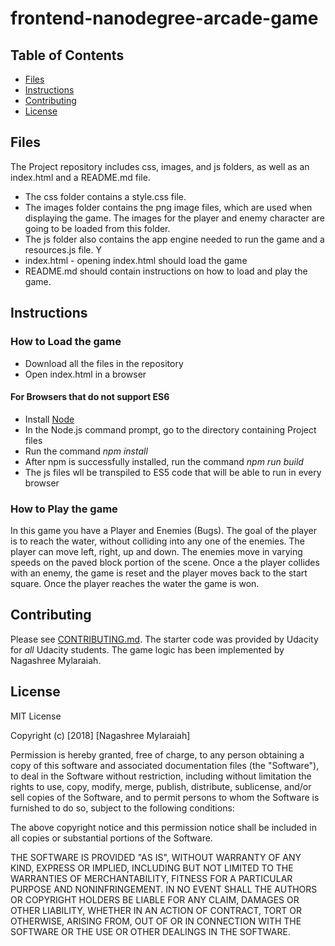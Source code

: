 # frontend-nanodegree-arcade-game

## Table of Contents

* [Files](#files)
* [Instructions](#instructions)
* [Contributing](#contributing)
* [License](#license)

## Files

The Project repository includes css, images, and js folders, as well as an index.html and a README.md file. 

- The css folder contains a style.css file.
- The images folder contains the png image files, which are used when displaying the game. The images for the player and enemy character are going to be loaded from this folder.
- The js folder also contains the app engine needed to run the game and a resources.js file. Y
- index.html - opening index.html should load the game
- README.md should contain instructions on how to load and play the game.

## Instructions

### How to Load the game
- Download all the files in the repository
- Open index.html in a browser

#### For Browsers that do not support ES6
- Install [Node](https://nodejs.org/en/)
- In the Node.js command prompt, go to the directory containing Project files
- Run the command *npm install*
- After npm is successfully installed, run the command *npm run build*
- The js files wll be transpiled to ES5 code that will be able to run in every browser

### How to Play the game
In this game you have a Player and Enemies (Bugs). The goal of the player is to reach the water, without colliding into any one of the enemies. The player can move left, right, up and down. The enemies move in varying speeds on the paved block portion of the scene. Once a the player collides with an enemy, the game is reset and the player moves back to the start square. Once the player reaches the water the game is won.

## Contributing

Please see [CONTRIBUTING.md](CONTRIBUTING.md). The starter code was provided by Udacity for _all_ Udacity students. The game logic has been implemented by Nagashree Mylaraiah. 

## License

MIT License

Copyright (c) [2018] [Nagashree Mylaraiah]

Permission is hereby granted, free of charge, to any person obtaining a copy
of this software and associated documentation files (the "Software"), to deal
in the Software without restriction, including without limitation the rights
to use, copy, modify, merge, publish, distribute, sublicense, and/or sell
copies of the Software, and to permit persons to whom the Software is
furnished to do so, subject to the following conditions:

The above copyright notice and this permission notice shall be included in all
copies or substantial portions of the Software.

THE SOFTWARE IS PROVIDED "AS IS", WITHOUT WARRANTY OF ANY KIND, EXPRESS OR
IMPLIED, INCLUDING BUT NOT LIMITED TO THE WARRANTIES OF MERCHANTABILITY,
FITNESS FOR A PARTICULAR PURPOSE AND NONINFRINGEMENT. IN NO EVENT SHALL THE
AUTHORS OR COPYRIGHT HOLDERS BE LIABLE FOR ANY CLAIM, DAMAGES OR OTHER
LIABILITY, WHETHER IN AN ACTION OF CONTRACT, TORT OR OTHERWISE, ARISING FROM,
OUT OF OR IN CONNECTION WITH THE SOFTWARE OR THE USE OR OTHER DEALINGS IN THE
SOFTWARE.
